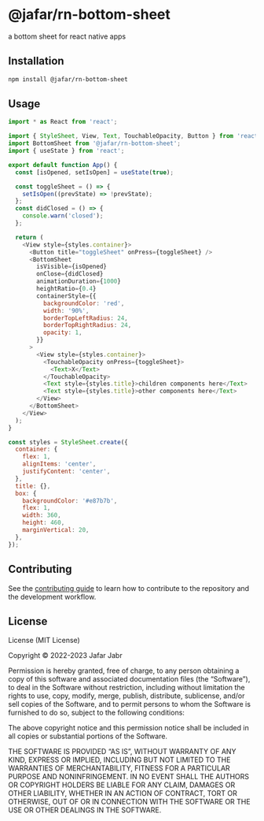 # @jafar/rn-bottom-sheet

a bottom sheet for react native apps

## Installation

```sh
npm install @jafar/rn-bottom-sheet
```

## Usage

```js
import * as React from 'react';

import { StyleSheet, View, Text, TouchableOpacity, Button } from 'react-native';
import BottomSheet from '@jafar/rn-bottom-sheet';
import { useState } from 'react';

export default function App() {
  const [isOpened, setIsOpen] = useState(true);

  const toggleSheet = () => {
    setIsOpen((prevState) => !prevState);
  };
  const didClosed = () => {
    console.warn('closed');
  };

  return (
    <View style={styles.container}>
      <Button title="toggleSheet" onPress={toggleSheet} />
      <BottomSheet
        isVisible={isOpened}
        onClose={didClosed}
        animationDuration={1000}
        heightRatio={0.4}
        containerStyle={{
          backgroundColor: 'red',
          width: '90%',
          borderTopLeftRadius: 24,
          borderTopRightRadius: 24,
          opacity: 1,
        }}
      >
        <View style={styles.container}>
          <TouchableOpacity onPress={toggleSheet}>
            <Text>X</Text>
          </TouchableOpacity>
          <Text style={styles.title}>children components here</Text>
          <Text style={styles.title}>other components here</Text>
        </View>
      </BottomSheet>
    </View>
  );
}

const styles = StyleSheet.create({
  container: {
    flex: 1,
    alignItems: 'center',
    justifyContent: 'center',
  },
  title: {},
  box: {
    backgroundColor: '#e87b7b',
    flex: 1,
    width: 360,
    height: 460,
    marginVertical: 20,
  },
});
```

## Contributing

See the [contributing guide](CONTRIBUTING.md) to learn how to contribute to the repository and the development workflow.

## License

License
(MIT License)

Copyright © 2022-2023 Jafar Jabr

Permission is hereby granted, free of charge, to any person obtaining a copy of this software and associated documentation files (the “Software”), to deal in the Software without restriction, including without limitation the rights to use, copy, modify, merge, publish, distribute, sublicense, and/or sell copies of the Software, and to permit persons to whom the Software is furnished to do so, subject to the following conditions:

The above copyright notice and this permission notice shall be included in all copies or substantial portions of the Software.

THE SOFTWARE IS PROVIDED “AS IS”, WITHOUT WARRANTY OF ANY KIND, EXPRESS OR IMPLIED, INCLUDING BUT NOT LIMITED TO THE WARRANTIES OF MERCHANTABILITY, FITNESS FOR A PARTICULAR PURPOSE AND NONINFRINGEMENT. IN NO EVENT SHALL THE AUTHORS OR COPYRIGHT HOLDERS BE LIABLE FOR ANY CLAIM, DAMAGES OR OTHER LIABILITY, WHETHER IN AN ACTION OF CONTRACT, TORT OR OTHERWISE, OUT OF OR IN CONNECTION WITH THE SOFTWARE OR THE USE OR OTHER DEALINGS IN THE SOFTWARE.

